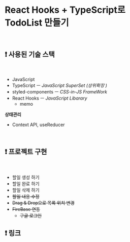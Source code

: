 # React Hooks + TypeScript로  TodoList 만들기

<br>

## ❗️ 사용된 기술 스택

<br>

- JavaScript
- TypeScript ㅡ _JavaScript SuperSet (상위확장 )_
- styled-components ㅡ _CSS-in-JS FrameWork_
- React Hooks ㅡ _JavaScript Libarary_
  - memo

**상태관리**
- Context API, useReducer

<br>

## ❗️ 프로젝트 구현

<br>

- 할일 생성 하기
- 할일 완료 하기
- 할일 삭제 하기
- ~~할일 내용 수정~~
- ~~Drag & Drop으로 목록 위치 변경~~
- ~~FireBase 연동~~
  - ~~구글 로그인~~


## ❗️ 링크

<br>
